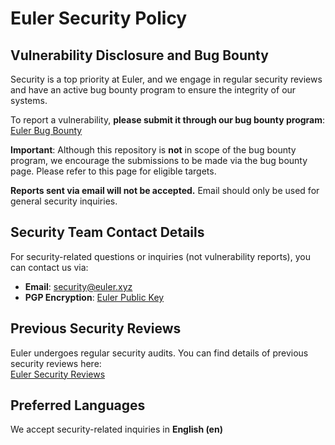 # Euler Security Policy

## Vulnerability Disclosure and Bug Bounty

Security is a top priority at Euler, and we engage in regular security reviews and have an active bug bounty program to ensure the integrity of our systems.  

To report a vulnerability, **please submit it through our bug bounty program**:  
[Euler Bug Bounty](https://euler.finance/bug-bounty)  

**Important**: Although this repository is **not** in scope of the bug bounty program, we encourage the submissions to be made via the bug bounty page. Please refer to this page for eligible targets.

**Reports sent via email will not be accepted.** Email should only be used for general security inquiries.

## Security Team Contact Details

For security-related questions or inquiries (not vulnerability reports), you can contact us via:  
- **Email**: [security@euler.xyz](mailto:security@euler.xyz)  
- **PGP Encryption**: [Euler Public Key](https://euler.finance/.well-known/public-key.asc)  

## Previous Security Reviews

Euler undergoes regular security audits. You can find details of previous security reviews here:  
[Euler Security Reviews](https://docs.euler.finance/security/security-reviews)  

## Preferred Languages

We accept security-related inquiries in **English (en)**